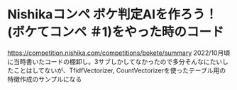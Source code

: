 # Nishikaコンペ ボケ判定AIを作ろう！ (ボケてコンペ ＃1)をやった時のコード
https://competition.nishika.com/competitions/bokete/summary
2022/10月頃に当時書いたコードの棚卸し。3サブしかしてなかったので多分そんなにたいしたことはしてないが、TfidfVectorizer, CountVectorizerを使ったテーブル用の特徴作成のサンプルになる
